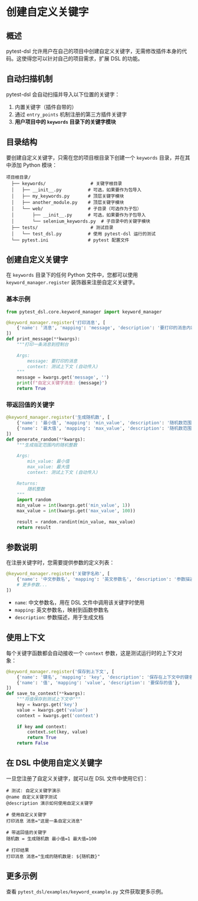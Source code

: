 # 创建自定义关键字

## 概述

pytest-dsl 允许用户在自己的项目中创建自定义关键字，无需修改插件本身的代码。这使得您可以针对自己的项目需求，扩展 DSL 的功能。

## 自动扫描机制

pytest-dsl 会自动扫描并导入以下位置的关键字：

1. 内置关键字（插件自带的）
2. 通过 `entry_points` 机制注册的第三方插件关键字
3. **用户项目中的 `keywords` 目录下的关键字模块**

## 目录结构

要创建自定义关键字，只需在您的项目根目录下创建一个 `keywords` 目录，并在其中添加 Python 模块：

```
项目根目录/
  ├── keywords/                 # 关键字根目录
  │   ├── __init__.py          # 可选，如果要作为包导入
  │   ├── my_keywords.py       # 顶层关键字模块
  │   ├── another_module.py    # 顶层关键字模块
  │   └── web/                 # 子目录（可选作为子包）
  │       ├── __init__.py      # 可选，如果要作为子包导入
  │       └── selenium_keywords.py  # 子目录中的关键字模块
  ├── tests/                    # 测试目录
  │   └── test_dsl.py          # 使用 pytest-dsl 运行的测试
  └── pytest.ini               # pytest 配置文件
```

## 创建自定义关键字

在 `keywords` 目录下的任何 Python 文件中，您都可以使用 `keyword_manager.register` 装饰器来注册自定义关键字。

### 基本示例

```python
from pytest_dsl.core.keyword_manager import keyword_manager

@keyword_manager.register('打印消息', [
    {'name': '消息', 'mapping': 'message', 'description': '要打印的消息内容'},
])
def print_message(**kwargs):
    """打印一条消息到控制台
    
    Args:
        message: 要打印的消息
        context: 测试上下文 (自动传入)
    """
    message = kwargs.get('message', '')
    print(f"自定义关键字消息: {message}")
    return True
```

### 带返回值的关键字

```python
@keyword_manager.register('生成随机数', [
    {'name': '最小值', 'mapping': 'min_value', 'description': '随机数范围最小值'},
    {'name': '最大值', 'mapping': 'max_value', 'description': '随机数范围最大值'},
])
def generate_random(**kwargs):
    """生成指定范围内的随机整数
    
    Args:
        min_value: 最小值
        max_value: 最大值
        context: 测试上下文 (自动传入)
        
    Returns:
        随机整数
    """
    import random
    min_value = int(kwargs.get('min_value', 1))
    max_value = int(kwargs.get('max_value', 100))
    
    result = random.randint(min_value, max_value)
    return result
```

## 参数说明

在注册关键字时，您需要提供参数的定义列表：

```python
@keyword_manager.register('关键字名称', [
    {'name': '中文参数名', 'mapping': '英文参数名', 'description': '参数描述'},
    # 更多参数...
])
```

- `name`: 中文参数名，用在 DSL 文件中调用该关键字时使用
- `mapping`: 英文参数名，映射到函数参数名
- `description`: 参数描述，用于生成文档

## 使用上下文

每个关键字函数都会自动接收一个 `context` 参数，这是测试运行时的上下文对象：

```python
@keyword_manager.register('保存到上下文', [
    {'name': '键名', 'mapping': 'key', 'description': '保存在上下文中的键名'},
    {'name': '值', 'mapping': 'value', 'description': '要保存的值'},
])
def save_to_context(**kwargs):
    """将值保存到测试上下文中"""
    key = kwargs.get('key')
    value = kwargs.get('value')
    context = kwargs.get('context')
    
    if key and context:
        context.set(key, value)
        return True
    return False
```

## 在 DSL 中使用自定义关键字

一旦您注册了自定义关键字，就可以在 DSL 文件中使用它们：

```
# 测试: 自定义关键字演示
@name 自定义关键字测试
@description 演示如何使用自定义关键字

# 使用自定义关键字
打印消息 消息="这是一条自定义消息"

# 带返回值的关键字
随机数 = 生成随机数 最小值=1 最大值=100

# 打印结果
打印消息 消息="生成的随机数是: ${随机数}"
```

## 更多示例

查看 `pytest_dsl/examples/keyword_example.py` 文件获取更多示例。 